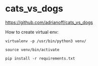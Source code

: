 # cats_vs_dogs

https://github.com/adrianoff/cats_vs_dogs

How to create virtual env: 

	virtualenv -p /usr/bin/python3 venv/
	
	source venv/bin/activate
	
	pip install -r requirements.txt
